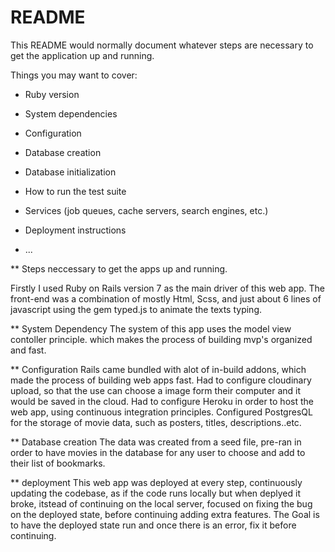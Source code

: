# README

This README would normally document whatever steps are necessary to get the
application up and running.

Things you may want to cover:

* Ruby version

* System dependencies

* Configuration

* Database creation

* Database initialization

* How to run the test suite

* Services (job queues, cache servers, search engines, etc.)

* Deployment instructions

* ...

** Steps neccessary to get the apps up and running.

Firstly I used Ruby on Rails version 7 as the main driver of this web app. 
The front-end was a combination of mostly Html, Scss, and just about 6 lines of javascript using the gem typed.js to animate the texts typing.


** System Dependency
The system of this app uses the model view contoller principle. which makes the process of building mvp's organized and fast.

** Configuration
Rails came bundled with alot of in-build addons, which made the process of building web apps fast.
Had to configure cloudinary upload, so that the use can choose a image form their computer and it would be saved in the cloud.
Had to configure Heroku in order to host the web app, using continuous integration principles.
Configured PostgresQL for the storage of movie data, such as posters, titles, descriptions..etc.

** Database creation
The data was created from a seed file, pre-ran in order to have movies in the database for any user to choose and add to their list of bookmarks.


** deployment
This web app was deployed at every step, continuously updating the codebase, as if the code runs locally but when deplyed it broke, itstead of continuing on the local server, focused on fixing the bug on the deployed state, before continuing adding extra features.
The Goal is to have the deployed state run and once there is an error, fix it before continuing. 






